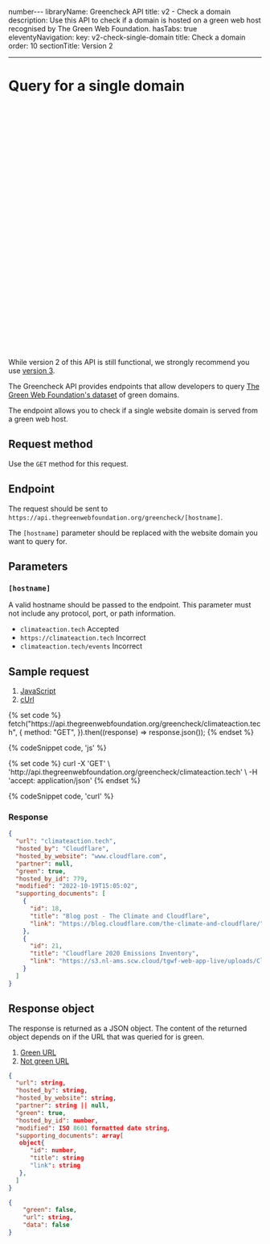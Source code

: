number---
libraryName: Greencheck API
title: v2 - Check a domain
description: Use this API to check if a domain is hosted on a green web host recognised by The Green Web Foundation.
hasTabs: true
eleventyNavigation:
key: v2-check-single-domain
title: Check a domain
order: 10
sectionTitle: Version 2

---

# Query for a single domain

<div class="alert alert-warning">
      <div>
        <svg xmlns="http://www.w3.org/2000/svg" class="stroke-current flex-shrink-0 h-6 w-6" fill="none" viewBox="0 0 24 24"><path stroke-linecap="round" stroke-linejoin="round" stroke-width="2" d="M12 9v2m0 4h.01m-6.938 4h13.856c1.54 0 2.502-1.667 1.732-3L13.732 4c-.77-1.333-2.694-1.333-3.464 0L3.34 16c-.77 1.333.192 3 1.732 3z" /></svg>
          <span>While version 2 of this API is still functional, we strongly recommend you use <a href="/api/greencheck/v3/">version 3</a>.</span>
          </div>
      </div>

The Greencheck API provides endpoints that allow developers to query [The Green Web Foundation's dataset](https://datasets.thegreenwebfoundation.org/) of green domains.

The endpoint allows you to check if a single website domain is served from a green web host.

## Request method

Use the `GET` method for this request.

## Endpoint

The request should be sent to `https://api.thegreenwebfoundation.org/greencheck/[hostname]`.

The `[hostname]` parameter should be replaced with the website domain you want to query for.

## Parameters

### `[hostname]`

A valid hostname should be passed to the endpoint. This parameter must not include any protocol, port, or path information.

- `climateaction.tech` <span class="badge align-middle badge-success">Accepted</span>
- `https://climateaction.tech` <span class="badge align-middle badge-error">Incorrect</span>
- `climateaction.tech/events` <span class="badge align-middle badge-error">Incorrect</span>

## Sample request

<seven-minute-tabs>
   <ol role="tablist" aria-label="Select a programming language to preview">
    <li><a href="#js" role="tab" aria-selected="true">JavaScript</a></li>
    <li><a href="#curl" role="tab">cUrl</a></li>
   </ol>

   <div id="js" role="tabpanel">
{% set code %}
fetch("https://api.thegreenwebfoundation.org/greencheck/climateaction.tech", {
  method: "GET",
}).then((response) => response.json());
{% endset %}

{% codeSnippet code, 'js' %}

   </div>

   <div id="curl" role="tabpanel">
{% set code %}
curl -X 'GET' \
 'http://api.thegreenwebfoundation.org/greencheck/climateaction.tech' \
 -H 'accept: application/json'
{% endset %}

{% codeSnippet code, 'curl' %}

   </div>

   <div>
   <h3>Response</h3>

```json
{
  "url": "climateaction.tech",
  "hosted_by": "Cloudflare",
  "hosted_by_website": "www.cloudflare.com",
  "partner": null,
  "green": true,
  "hosted_by_id": 779,
  "modified": "2022-10-19T15:05:02",
  "supporting_documents": [
    {
      "id": 18,
      "title": "Blog post - The Climate and Cloudflare",
      "link": "https://blog.cloudflare.com/the-climate-and-cloudflare/"
    },
    {
      "id": 21,
      "title": "Cloudflare 2020 Emissions Inventory",
      "link": "https://s3.nl-ams.scw.cloud/tgwf-web-app-live/uploads/Cloudflare_Emissions_Inventory_-_2020.pdf?X-Amz-Algorithm=AWS4-HMAC-SHA256&X-Amz-Credential=SCWK7542V4RH19SJV0RG%2F20221020%2Fnl-ams%2Fs3%2Faws4_request&X-Amz-Date=20221020T015933Z&X-Amz-Expires=3600&X-Amz-SignedHeaders=host&X-Amz-Signature=580cc567fcc50c07f636b1b9915f09ea3f9745a10e3f98cbbf07ff40583a35ee"
    }
  ]
}
```

</div>
</seven-minute-tabs>

## Response object

The response is returned as a JSON object. The content of the returned object depends on if the URL that was queried for is green.

<seven-minute-tabs>
   <ol role="tablist" aria-label="Select to view response for green, and not green URLs.">
    <li><a href="#green" role="tab" aria-selected="true">Green URL</a></li>
    <li><a href="#not-green" role="tab">Not green URL</a></li>
   </ol>

   <div id="green" role="tabpanel">

```json
{
  "url": string,
  "hosted_by": string,
  "hosted_by_website": string,
  "partner": string || null,
  "green": true,
  "hosted_by_id": number,
  "modified": ISO 8601 formatted date string,
  "supporting_documents": array[
   object{
      "id": number,
      "title": string
      "link": string
   },
  ]
}
```

   </div>

   <div id="not-green" role="tabpanel">

```json
{
    "green": false,
    "url": string,
    "data": false
}
```

   </div>
</seven-minute-tabs>
